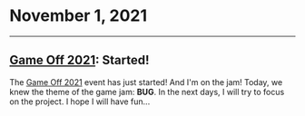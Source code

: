 # November 1, 2021

----

## [Game Off 2021](https://itch.io/jam/game-off-2021): Started!

The [Game Off 2021](https://itch.io/jam/game-off-2021) event has just started! And I'm on the jam! Today, we
knew the theme of the game jam: **BUG**.
In the next days, I will try to focus on the project. I hope I will have fun...
